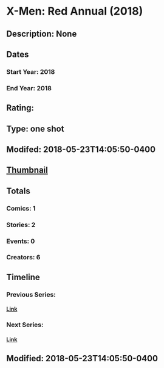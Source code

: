 # X-Men: Red Annual (2018)
## Description: None
## Dates
### Start Year: 2018
### End Year: 2018
## Rating: 
## Type: one shot
## Modifed: 2018-05-23T14:05:50-0400
## [Thumbnail](http://i.annihil.us/u/prod/marvel/i/mg/b/40/image_not_available.jpg)
## Totals
### Comics: 1
### Stories: 2
### Events: 0
### Creators: 6
## Timeline
### Previous Series: 
#### [Link]()
### Next Series: 
#### [Link]()
## Modified: 2018-05-23T14:05:50-0400